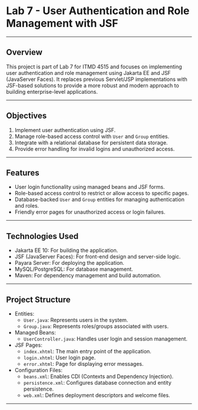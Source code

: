 # Lab 7 - User Authentication and Role Management with JSF
------------------------------------------------------------------------------------------------------------------------------------------------------------------------------------------

## Overview
This project is part of Lab 7 for ITMD 4515 and focuses on implementing user authentication and role management using Jakarta EE and JSF (JavaServer Faces). It replaces previous Servlet/JSP implementations with JSF-based solutions to provide a more robust and modern approach to building enterprise-level applications.

---

## Objectives
1. Implement user authentication using JSF.
2. Manage role-based access control with `User` and `Group` entities.
3. Integrate with a relational database for persistent data storage.
4. Provide error handling for invalid logins and unauthorized access.

---

## Features
- User login functionality using managed beans and JSF forms.
- Role-based access control to restrict or allow access to specific pages.
- Database-backed `User` and `Group` entities for managing authentication and roles.
- Friendly error pages for unauthorized access or login failures.

---

## Technologies Used
- Jakarta EE 10: For building the application.
- JSF (JavaServer Faces): For front-end design and server-side logic.
- Payara Server: For deploying the application.
- MySQL/PostgreSQL: For database management.
- Maven: For dependency management and build automation.

---

## Project Structure
- Entities:
  - `User.java`: Represents users in the system.
  - `Group.java`: Represents roles/groups associated with users.
- Managed Beans:
  - `UserController.java`: Handles user login and session management.
- JSF Pages:
  - `index.xhtml`: The main entry point of the application.
  - `login.xhtml`: User login page.
  - `error.xhtml`: Page for displaying error messages.
- Configuration Files:
  - `beans.xml`: Enables CDI (Contexts and Dependency Injection).
  - `persistence.xml`: Configures database connection and entity persistence.
  - `web.xml`: Defines deployment descriptors and welcome files.

---
